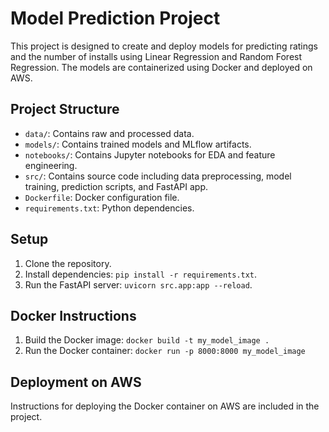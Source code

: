 # Model Prediction Project

This project is designed to create and deploy models for predicting ratings and the number of installs using Linear Regression and Random Forest Regression. The models are containerized using Docker and deployed on AWS.

## Project Structure

- `data/`: Contains raw and processed data.
- `models/`: Contains trained models and MLflow artifacts.
- `notebooks/`: Contains Jupyter notebooks for EDA and feature engineering.
- `src/`: Contains source code including data preprocessing, model training, prediction scripts, and FastAPI app.
- `Dockerfile`: Docker configuration file.
- `requirements.txt`: Python dependencies.

## Setup

1. Clone the repository.
2. Install dependencies: `pip install -r requirements.txt`.
3. Run the FastAPI server: `uvicorn src.app:app --reload`.

## Docker Instructions

1. Build the Docker image: `docker build -t my_model_image .`
2. Run the Docker container: `docker run -p 8000:8000 my_model_image`

## Deployment on AWS

Instructions for deploying the Docker container on AWS are included in the project.
